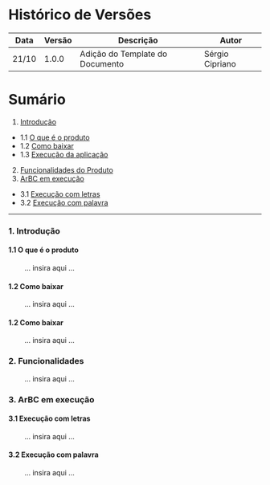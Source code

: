 # Histórico de Versões

Data|Versão|Descrição|Autor
-|-|-|-
21/10|1.0.0|Adição do Template do Documento| Sérgio Cipriano|

# Sumário

1. [Introdução](#1)
  - 1.1 [O que é o produto](#1_1)
  - 1.2 [Como baixar](#1_2)
  - 1.3 [Execução da aplicação](#1_3)
2. [Funcionalidades do Produto](#2)
3. [ArBC em execução](#3)
  - 3.1 [Execução com letras](#3_1) 
  - 3.2 [Execução com palavra](#3_2)

___

### 1. <a name="1">Introdução</a>

#### 1.1 <a name ="1_1">O que é o produto</a>

<p align="justify"> &emsp;&emsp; ... insira aqui ... </p>

#### 1.2 <a name="1_2">Como baixar</a>

<p align="justify"> &emsp;&emsp; ... insira aqui ... </p>

#### 1.2 <a name="1_2">Como baixar</a>

<p align="justify"> &emsp;&emsp; ... insira aqui ... </p>

### 2. <a name="2">Funcionalidades</a>

<p align="justify"> &emsp;&emsp; ... insira aqui ... </p>

### 3. <a name="3">ArBC em execução</a>

#### 3.1 <a name ="3_1">Execução com letras</a>

<p align="justify"> &emsp;&emsp; ... insira aqui ... </p>

#### 3.2 <a name ="3_2">Execução com palavra</a>

<p align="justify"> &emsp;&emsp; ... insira aqui ... </p>